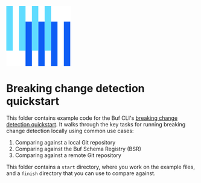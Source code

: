 ![The Buf logo](https://raw.githubusercontent.com/bufbuild/buf-examples/main/.github/buf-logo.svg)

# Breaking change detection quickstart

This folder contains example code for the Buf CLI's [breaking change detection quickstart][docs].
It walks through the key tasks for running breaking change detection locally using common use cases:

1. Comparing against a local Git repository
2. Comparing against the Buf Schema Registry (BSR)
3. Comparing against a remote Git repository

This folder contains a `start` directory, where you work on the example files, and a `finish` directory that you can use to compare against.

[docs]: https://buf.build/docs/breaking/quickstart/
